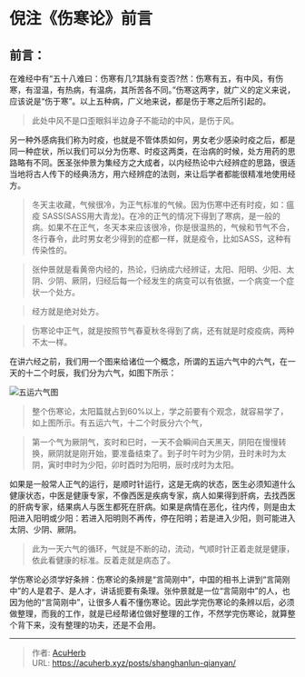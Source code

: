 # 倪注《伤寒论》前言


<!--more-->

## 前言：

在难经中有“五十八难曰：伤寒有几?其脉有变否?然：伤寒有五，有中风，有伤寒，有湿温，有热病，有温病，其所苦各不同。”伤寒这两字，就广义的定义来说，应该说是“伤于寒”。以上五种病，广义地来说，都是伤于寒之后所引起的。

> 此处中风不是口歪眼斜半边身子不能动的中风，是伤于风。

另一种外感病我们称为时疫，也就是不管体质如何，男女老少感染时疫之后，都是同一种症状，所以我们可以分为伤寒、时疫这两类，在治病的时候，处方用药的思路略有不同。医圣张仲景为集经方之大成者，以内经热论中六经辨症的思路，很适当地将古人传下的经典汤方，用六经辨症的法则，来让后学者都能很精准地使用经方。

> 冬天主收藏，气候很冷，为正气标准的气候。因为伤寒中还有时疫，如：瘟疫 SASS(SASS用大青龙)。在冷的正气的情况下得到了寒病，是一般的病。如果不在正气，冬天本来应该很冷，你是很温热的，气候和节气不合，冬行春令，此时男女老少得到的症都一样，就是疫令，比如SASS，这种有传染性的。

> 张仲景就是看黄帝内经的，热论，归纳成六经辨证，太阳、阳明、少阳、太阴、少阴、厥阴，归经后每一个经发生的病变可以有依据，一个病变一个症状一个处方。

> 经方就是绝对处方。

> 伤寒论中正气，就是按照节气春夏秋冬得到了病，还有就是时疫疫病，两种不太一样。

在讲六经之前，我们用一个图来给诸位一个概念，所谓的五运六气中的六气，在一天的十二个时辰，我们分为六气，如图下所示：

![五运六气图](http://img.xingtan.one/i/2025/06/03/683ecc5473352.webp)

> 整个伤寒论，太阳篇就占到60%以上，学之前要有个观念，就容易学了，如上图所示。有五运六气，十二个时辰分六个气，

> 第一个气为厥阴气，亥时和巳时，一天不会瞬间白天黑天，阴阳在慢慢转换，厥阴就是刚开始，要准备结束了。到子时午时为少阴，丑时未时为太阴，寅时申时为少阳，卯时酉时为阳明，辰时戌时为太阳。

如果是一般常人正气的运行，是顺时针运行，这是无病的状态，医生必须知道什么健康状态，中医是健康专家，不像西医是疾病专家，病人如果得到肝病，去找西医的肝病专家，结果病人与医生都死在肝病。如果是病情在恶化，往内传，则是由太阳进入阳明或少阳：若进入阳明则不再传，停在阳明；若是进入少阳，则可能进入太阴、少阴、厥阴。

> 此为一天六气的循环，气就是不断的动，流动，气顺时针正着走就是健康，依此看健康的标准。反着走就是病态了。

学伤寒论必须学好条辨：伤寒论的条辨是“言简刚中”，中国的相书上讲到“言简刚中”的人是君子、是人才，讲话扼要有条理。张仲景就是一位“言简刚中”的人，也因为他的“言简刚中”，让很多人看不懂伤寒论。因此学完伤寒论的条辨以后，必须做整理，而我的工作，就是已经帮诸位做好整理的工作，不然学完伤寒论，就算整个背下来，没有整理的功夫，还是不会用。


---

> 作者: [AcuHerb](https://acuherb.xyz)  
> URL: https://acuherb.xyz/posts/shanghanlun-qianyan/  

